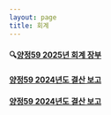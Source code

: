 ```yaml
---
layout: page
title: 회계
---
```


#### 🔍[양정59 2025년 회계 장부](https://docs.google.com/spreadsheets/d/16uqnkeZzVsdJfpsHRaRB6wQkaYfKLGujTCBZX4vVL-Y/edit?usp=sharing)

#### [양정59 2024년도 결산 보고](https://docs.google.com/spreadsheets/d/12v3uWN81KOgubqBxKjmDYF3wwlhdZdRnvFVYGptTFf0/edit?usp=sharing)

#### [양정59 2024년도 결산 보고](https://docs.google.com/spreadsheets/d/1qhq7MMfNu1FNKhLJWO7kCdbyDiwXwvUvoagPfkcVI60/edit?usp=sharing)
